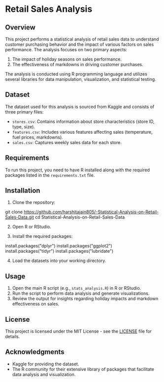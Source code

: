# Retail Sales Analysis

## Overview

This project performs a statistical analysis of retail sales data to understand customer purchasing behavior and the impact of various factors on sales performance. The analysis focuses on two primary aspects:

1. The impact of holiday seasons on sales performance.
2. The effectiveness of markdowns in driving customer purchases.

The analysis is conducted using R programming language and utilizes several libraries for data manipulation, visualization, and statistical testing.

## Dataset

The dataset used for this analysis is sourced from Kaggle and consists of three primary files:

- `stores.csv`: Contains information about store characteristics (store ID, type, size).
- `features.csv`: Includes various features affecting sales (temperature, fuel prices, markdowns).
- `sales.csv`: Captures weekly sales data for each store.

## Requirements

To run this project, you need to have R installed along with the required packages listed in the `requirements.txt` file.

## Installation

1. Clone the repository:

git clone https://github.com/harshitajain805/-Statistical-Analysis-on-Retail-Sales-Data.git
cd Statistical-Analysis-on-Retail-Sales-Data

2. Open R or RStudio.

3. Install the required packages:

install.packages("dplyr")
install.packages("ggplot2")
install.packages("tidyr")
install.packages("lubridate")

4. Load the datasets into your working directory.

## Usage

1. Open the main R script (e.g., `stats_analysis.R`) in R or RStudio.
2. Run the script to perform data analysis and generate visualizations.
3. Review the output for insights regarding holiday impacts and markdown effectiveness on sales.

## License

This project is licensed under the MIT License - see the [LICENSE](LICENSE) file for details.

## Acknowledgments

- Kaggle for providing the dataset.
- The R community for their extensive library of packages that facilitate data analysis and visualization.
